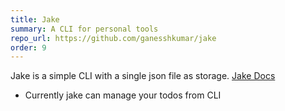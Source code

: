 ```yaml
---
title: Jake
summary: A CLI for personal tools
repo_url: https://github.com/ganesshkumar/jake
order: 9
---
```


Jake is a simple CLI with a single json file as storage. [Jake Docs](https://ganesshkumar.github.io/jake)
* Currently jake can manage your todos from CLI